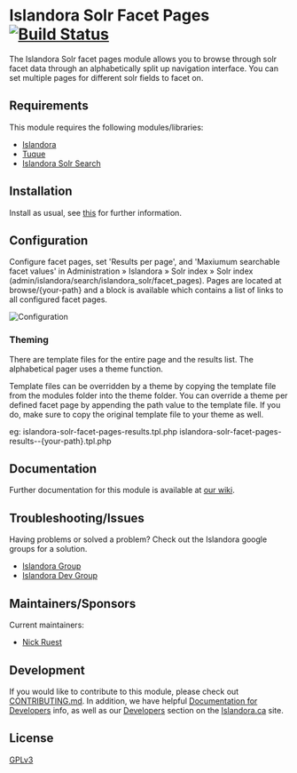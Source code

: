 # Islandora Solr Facet Pages [![Build Status](https://travis-ci.org/Islandora/islandora_solr_facet_pages.png?branch=7.x)](https://travis-ci.org/Islandora/islandora_solr_facet_pages)

The Islandora Solr facet pages module allows you to browse through solr facet data through an alphabetically split up navigation interface. You can set multiple pages for different solr fields to facet on.

## Requirements

This module requires the following modules/libraries:

* [Islandora](https://github.com/islandora/islandora)
* [Tuque](https://github.com/islandora/tuque)
* [Islandora Solr Search](https://github.com/Islandora/islandora_solr_search)

## Installation

Install as usual, see [this](https://drupal.org/documentation/install/modules-themes/modules-7) for further information.

## Configuration

Configure facet pages, set 'Results per page', and 'Maxiumum searchable facet values' in Administration » Islandora » Solr index » Solr index (admin/islandora/search/islandora_solr/facet_pages). Pages are located at browse/{your-path} and a block is available which contains a list of links to all configured facet pages.

![Configuration](https://camo.githubusercontent.com/429ac52fd3f2f34f912b64dec3f6a3f87610e7ad/687474703a2f2f692e696d6775722e636f6d2f736c594e4c65712e706e67)

### Theming

There are template files for the entire page and the results list. The alphabetical pager uses a theme function.

Template files can be overridden by a theme by copying the template file from the modules folder into the theme folder. You can override a theme per defined facet page by appending the path value to the template file. If you do, make sure to copy the original template file to your theme as well.

eg:
islandora-solr-facet-pages-results.tpl.php
islandora-solr-facet-pages-results--{your-path}.tpl.php

## Documentation

Further documentation for this module is available at [our wiki](https://wiki.duraspace.org/display/ISLANDORA/Islandora+Solr+Facet+Pages).

## Troubleshooting/Issues

Having problems or solved a problem? Check out the Islandora google groups for a solution.

* [Islandora Group](https://groups.google.com/forum/?hl=en&fromgroups#!forum/islandora)
* [Islandora Dev Group](https://groups.google.com/forum/?hl=en&fromgroups#!forum/islandora-dev)

## Maintainers/Sponsors

Current maintainers:

* [Nick Ruest](https://github.com/ruebot)

## Development

If you would like to contribute to this module, please check out [CONTRIBUTING.md](CONTRIBUTING.md). In addition, we have helpful [Documentation for Developers](https://github.com/Islandora/islandora/wiki#wiki-documentation-for-developers) info, as well as our [Developers](http://islandora.ca/developers) section on the [Islandora.ca](http://islandora.ca) site.

## License

[GPLv3](http://www.gnu.org/licenses/gpl-3.0.txt)
